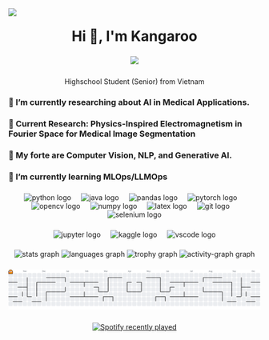 <img align="left" src="https://visitor-badge.laobi.icu/badge?page_id=KangaOnGit.KangaOnGit&left_color=rebeccapurple&right_color=mediumpurple&left_text=Spectators"  />

###

<h1 align="center">Hi 👋, I'm Kangaroo</h1>

###

<div align="center">
  <img height="200" src="https://media1.tenor.com/m/TgJoERtchegAAAAC/klein-moretti-klein.gif"  />
</div>

###

<p align="center">Highschool Student (Senior) from Vietnam</p>

###

<h3 align="left">🔭 I’m currently researching about AI in Medical Applications.</h3>

###

<h3 align="left">📄 Current Research: Physics-Inspired Electromagnetism in Fourier Space for Medical Image Segmentation</h3>

###

<h3 align="left">📝 My forte are Computer Vision, NLP, and Generative AI.</h3>

###

<h3 align="left">🌱 I’m currently learning MLOps/LLMOps</h3>

###

<div align="center">
  <img src="https://cdn.jsdelivr.net/gh/devicons/devicon/icons/python/python-original.svg" height="40" alt="python logo"  />
  <img width="12" />
  <img src="https://cdn.jsdelivr.net/gh/devicons/devicon/icons/java/java-original.svg" height="40" alt="java logo"  />
  <img width="12" />
  <img src="https://cdn.jsdelivr.net/gh/devicons/devicon/icons/pandas/pandas-original.svg" height="40" alt="pandas logo"  />
  <img width="12" />
  <img src="https://cdn.jsdelivr.net/gh/devicons/devicon/icons/pytorch/pytorch-original.svg" height="40" alt="pytorch logo"  />
  <img width="12" />
  <img src="https://cdn.jsdelivr.net/gh/devicons/devicon/icons/opencv/opencv-original.svg" height="40" alt="opencv logo"  />
  <img width="12" />
  <img src="https://cdn.jsdelivr.net/gh/devicons/devicon/icons/numpy/numpy-original.svg" height="40" alt="numpy logo"  />
  <img width="12" />
  <img src="https://cdn.jsdelivr.net/gh/devicons/devicon/icons/latex/latex-original.svg" height="40" alt="latex logo"  />
  <img width="12" />
  <img src="https://cdn.simpleicons.org/git/F05032" height="40" alt="git logo"  />
  <img width="12" />
  <img src="https://cdn.jsdelivr.net/gh/devicons/devicon/icons/selenium/selenium-original.svg" height="40" alt="selenium logo"  />
</div>

###

<div align="center">
  <img src="https://cdn.simpleicons.org/jupyter/F37626" height="40" alt="jupyter logo"  />
  <img width="12" />
  <img src="https://cdn.jsdelivr.net/gh/devicons/devicon/icons/kaggle/kaggle-original.svg" height="40" alt="kaggle logo"  />
  <img width="12" />
  <img src="https://cdn.jsdelivr.net/gh/devicons/devicon/icons/vscode/vscode-original.svg" height="40" alt="vscode logo"  />
</div>

###

<div align="center">
  <img src="https://github-readme-stats.vercel.app/api?username=KangaOnGit&hide_title=false&hide_rank=false&show_icons=true&include_all_commits=true&count_private=true&disable_animations=false&theme=midnight-purple&locale=en&hide_border=true&order=1" height="150" alt="stats graph"  />
  <img src="https://github-readme-stats.vercel.app/api/top-langs?username=KangaOnGit&locale=en&hide_title=false&layout=compact&card_width=320&langs_count=15&theme=midnight-purple&hide_border=true&order=2" height="150" alt="languages graph"  />
  <img src="https://github-profile-trophy.vercel.app?username=KangaOnGit&theme=tokyonight&column=-1&row=1&margin-w=20&margin-h=8&no-bg=true&no-frame=true&order=4" height="150" alt="trophy graph"  />
  <img src="https://github-readme-activity-graph.vercel.app/graph?username=KangaOnGit&radius=16&theme=nightowl&area=true&order=5&hide_border=true&hide_title=false&custom_title=Contribution" height="300" alt="activity-graph graph"  />
</div>

###

<picture>
  <source media="(prefers-color-scheme: dark)" srcset="https://raw.githubusercontent.com/KangaOnGit/KangaOnGit/output/pacman-contribution-graph-dark.svg">
  <source media="(prefers-color-scheme: light)" srcset="https://raw.githubusercontent.com/KangaOnGit/KangaOnGit/output/pacman-contribution-graph.svg">
  <img alt="pacman contribution graph" src="https://raw.githubusercontent.com/KangaOnGit/KangaOnGit/output/pacman-contribution-graph.svg">
</picture>

###

<div align="center">
  <a href="https://open.spotify.com/user/Kan">
    <img src="https://spotify-recently-played-readme.vercel.app/api?user=Kan&count=10&unique=true" alt="Spotify recently played"  />
  </a>
</div>

###
